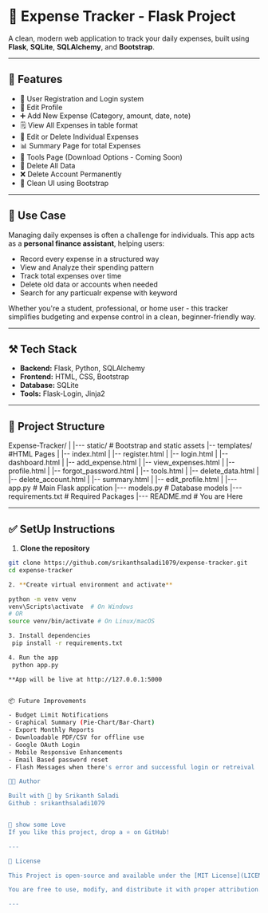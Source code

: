 # 💸 Expense Tracker - Flask Project

A clean, modern web application to track your daily expenses, built using **Flask**, **SQLite**, **SQLAlchemy**, and **Bootstrap**.

---

## 🚀 Features

- 🔐 User Registration and Login system
- 👤 Edit Profile
- ➕ Add New Expense (Category, amount, date, note)
- 🗒️ View All Expenses in table format
- 🧹 Edit or Delete Individual Expenses
- 📊 Summary Page for total Expenses
- 🧰 Tools Page (Download Options - Coming Soon)
- 🧹 Delete All Data
- ❌ Delete Account Permanently
- 🥰 Clean UI using Bootstrap

---
 ## 📌 Use Case

 Managing daily expenses is often a challenge for individuals. This app acts as a **personal finance assistant**, helping users:

 - Record every expense in a structured way
 - View and Analyze their spending pattern
 - Track total expenses over time
 - Delete old data or accounts when needed
 - Search for any particualr expense with keyword

 Whether you're a student, professional, or home user - this tracker simplifies budgeting and expense control in a clean, beginner-friendly way.

---

## ⚒️ Tech Stack

- **Backend:** Flask, Python, SQLAlchemy
- **Frontend:** HTML, CSS, Bootstrap
- **Database:** SQLite
- **Tools:** Flask-Login, Jinja2

---

## 📂 Project Structure

Expense-Tracker/
|
|--- static/ # Bootstrap and static assets
|-- templates/ #HTML Pages
|  |-- index.html
|  |-- register.html
|  |-- login.html
|  |-- dashboard.html
|  |-- add_expense.html
|  |-- view_expenses.html
|  |-- profile.html
|  |-- forgot_password.html
|  |-- tools.html
|  |-- delete_data.html
|  |-- delete_account.html
|  |-- summary.html
|  |-- edit_profile.html
|
|--- app.py # Main Flask application
|--- models.py # Database models
|--- requirements.txt # Required Packages
|--- README.md # You are Here

---

## ✅ SetUp Instructions

1. **Clone the repository**
```bash
git clone https://github.com/srikanthsaladi1079/expense-tracker.git
cd expense-tracker

2. **Create virtual environment and activate**

python -m venv venv
venv\Scripts\activate  # On Windows
# OR
source venv/bin/activate # On Linux/macOS

3. Install dependencies
 pip install -r requirements.txt

4. Run the app
 python app.py

**App will be live at http://127.0.0.1:5000


📦 Future Improvements

- Budget Limit Notifications
- Graphical Summary (Pie-Chart/Bar-Chart)
- Export Monthly Reports
- Downloadable PDF/CSV for offline use
- Google OAuth Login
- Mobile Responsive Enhancements
- Email Based password reset
- Flash Messages when there's error and successful login or retreival

🧑‍💻 Author

Built with 💖 by Srikanth Saladi
Github : srikanthsaladi1079


🌟 show some Love
If you like this project, drop a ⭐ on GitHub!

--- 

📝 License

This Project is open-source and available under the [MIT License](LICENSE),

You are free to use, modify, and distribute it with proper attribution.

---
